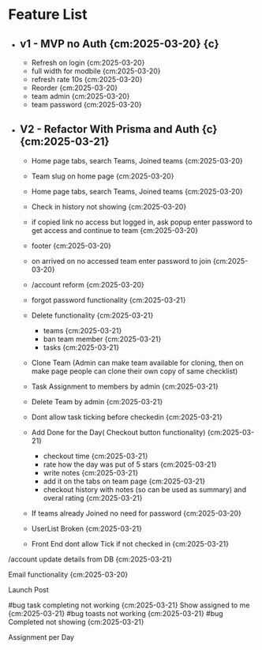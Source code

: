 # Feature List

- ## v1 - MVP no Auth {cm:2025-03-20} {c}

  - Refresh on login {cm:2025-03-20}
  - full width for modbile {cm:2025-03-20}
  - refresh rate 10s {cm:2025-03-20}
  - Reorder {cm:2025-03-20}
  - team admin {cm:2025-03-20}
  - team password {cm:2025-03-20}

- ## V2 - Refactor With Prisma and Auth {c} {cm:2025-03-21}

  - Home page tabs, search Teams, Joined teams {cm:2025-03-20}
  - Team slug on home page {cm:2025-03-20}
  - Home page tabs, search Teams, Joined teams {cm:2025-03-20}
  - Check in history not showing {cm:2025-03-20}
  - if copied link no access but logged in, ask popup enter password to get access and continue to team {cm:2025-03-20}
  - footer {cm:2025-03-20}
  - on arrived on no accessed team enter password to join {cm:2025-03-20}
  - /account reform {cm:2025-03-20}
  - forgot password functionality {cm:2025-03-21}
  - Delete functionality {cm:2025-03-21}
    - teams {cm:2025-03-21}
    - ban team member {cm:2025-03-21}
    - tasks {cm:2025-03-21}
  - Clone Team (Admin can make team available for cloning, then on make page people can clone their own copy of same checklist)
  - Task Assignment to members by admin {cm:2025-03-21}
  - Delete Team by admin {cm:2025-03-21}
  - Dont allow task ticking before checkedin {cm:2025-03-21}
  - Add Done for the Day( Checkout button functionality) {cm:2025-03-21}

    - checkout time {cm:2025-03-21}
    - rate how the day was put of 5 stars {cm:2025-03-21}
    - write notes {cm:2025-03-21}
    - add it on the tabs on team page {cm:2025-03-21}
    - checkout history with notes (so can be used as summary) and overal rating {cm:2025-03-21}

  - If teams already Joined no need for password {cm:2025-03-20}
  - UserList Broken {cm:2025-03-21}
  - Front End dont allow Tick if not checked in {cm:2025-03-21}

/account update details from DB {cm:2025-03-21}

Email functionality {cm:2025-03-20}

Launch Post

#bug task completing not working {cm:2025-03-21}
Show assigned to me {cm:2025-03-21}
#bug toasts not working {cm:2025-03-21}
#bug Completed not showing {cm:2025-03-21}

Assignment per Day
